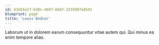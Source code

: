 ```yaml
---
id: 61bb5e17-638c-4d47-bbbf-2235007a8541
blueprint: page
title: 'Lewis Bednar'
---
```

Laborum ut in dolorem earum consequuntur vitae autem qui. Qui minus ea enim tempore alias.